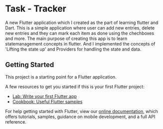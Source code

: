 # Task - Tracker

A new Flutter application which I created as the part of learning flutter and Dart.
This is a simple application where user can add new entries, delete new entries and they can mark each item as done using the chechboxes and more.
The main purpose of creating this app is to learn statemanagement concepts in flutter. And I implemented the concepts of 'Lifting the state up' and Providers for handling the state and data.

## Getting Started

This project is a starting point for a Flutter application.

A few resources to get you started if this is your first Flutter project:

- [Lab: Write your first Flutter app](https://flutter.dev/docs/get-started/codelab)
- [Cookbook: Useful Flutter samples](https://flutter.dev/docs/cookbook)

For help getting started with Flutter, view our
[online documentation](https://flutter.dev/docs), which offers tutorials,
samples, guidance on mobile development, and a full API reference.
